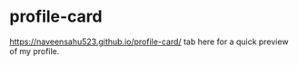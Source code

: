 # profile-card

https://naveensahu523.github.io/profile-card/ tab here for a quick preview of my profile.
